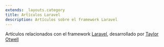```yaml
---
extends: _layouts.category
title: Artículos Laravel
description: Artículos sobre el framework Laravel
---
```


Artículos relacionados con el framework [Laravel](https://www.laravel.com/), desarrollado por [Taylor Otwell](https://twitter.com/taylorotwell)
